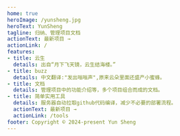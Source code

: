 ```yaml
---
home: true
heroImage: /yunsheng.jpg
heroText: YunSheng
tagline: 归纳、管理项目文档
actionText: 最新项目 →
actionLink: /
features:
- title: 云生
  details: 出自“月下飞天镜，云生结海楼。”
- title: buzz
  details: 中文翻译:"发出嗡嗡声",原来云朵里面还盛产小蜜蜂。
- title: 文档
  details: 管理项目中的功能介绍等，多个项目组合而成的文档。
- title: 简单实用工具
  details: 服务器自动拉取github代码编译，减少不必要的部署流程。
  actionText: 最新项目 →
  actionLink: /tools
footer: Copyright © 2024-present Yun Sheng
---
```

